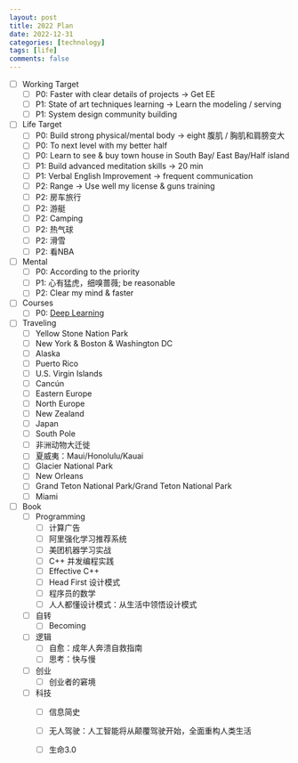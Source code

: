 ```yaml
---
layout: post
title: 2022 Plan
date: 2022-12-31
categories: [technology]
tags: [life]
comments: false
---
```




- [ ] Working Target
	- [ ] P0: Faster with clear details of projects -> Get EE
	- [ ] P1: State of art techniques learning -> Learn the modeling / serving
	- [ ] P1: System design community building
- [ ] Life Target
	- [ ] P0: Build strong physical/mental body -> eight 腹肌 / 胸肌和肩膀变大
	- [ ] P0: To next level with my better half 
	- [ ] P0: Learn to see & buy town house in South Bay/ East Bay/Half island 
	- [ ] P1: Build advanced meditation skills -> 20 min   
	- [ ] P1: Verbal English Improvement -> frequent communication
	- [ ] P2: Range -> Use well my license & guns training
	- [ ] P2: 房车旅行
	- [ ] P2: 游艇
	- [ ] P2: Camping
	- [ ] P2: 热气球
	- [ ] P2: 滑雪
	- [ ] P2: 看NBA
- [ ] Mental
	- [ ] P0: According to the priority
	- [ ] P1: 心有猛虎，细嗅蔷薇; be reasonable
	- [ ] P2: Clear my mind & faster  
- [ ] Courses
	- [ ] P0: [Deep Learning](https://github.com/d2l-ai/d2l-zh)  
- [ ] Traveling
	- [ ] Yellow Stone Nation Park 
	- [ ] New York & Boston & Washington DC
	- [ ] Alaska
	- [ ] Puerto Rico
	- [ ] U.S. Virgin Islands
	- [ ] Cancún
	- [ ] Eastern Europe
	- [ ] North Europe
	- [ ] New Zealand
	- [ ] Japan
	- [ ] South Pole
	- [ ] 非洲动物大迁徙
	- [ ] 夏威夷：Maui/Honolulu/Kauai
	- [ ] Glacier National Park
	- [ ] New Orleans
	- [ ] Grand Teton National Park/Grand Teton National Park
	- [ ] Miami 
- [ ] Book
	- [ ] Programming
		- [ ] 计算广告
		- [ ] 阿里强化学习推荐系统
		- [ ] 美团机器学习实战
		- [ ] C++ 并发编程实践
		- [ ] Effective C++
		- [ ] Head First 设计模式
		- [ ] 程序员的数学
		- [ ] 人人都懂设计模式：从生活中领悟设计模式  
	- [ ] 自转
		- [ ] Becoming
	- [ ] 逻辑
		- [ ] 自愈：成年人奔溃自救指南
		- [ ] 思考：快与慢  
	- [ ] 创业
		- [ ] 创业者的窘境    
	- [ ] 科技
		- [ ] 信息简史
		- [ ] 无人驾驶：人工智能将从颠覆驾驶开始，全面重构人类生活
		- [ ] 生命3.0

